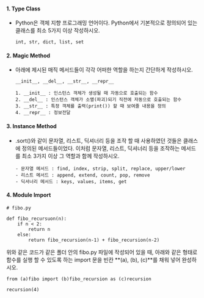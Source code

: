 #### 1. Type Class

- Python은 객체 지향 프로그래밍 언어이다. Python에서 기본적으로 정의되어 있는 클래스를 최소 5가지 이상 작성하시오.

  ```
  int, str, dict, list, set
  ```

  

#### 2. Magic Method

- 아래에 제시된 매직 메서드들이 각각 어떠한 역할을 하는지 간단하게 작성하시오.

  ```
  __init__, __del__, __str__, __repr__
  ```

  ```
  1. __init__ : 인스턴스 객체가 생성될 때 자동으로 호출되는 함수
  2. __del__ : 인스턴스 객체가 소멸(파괴)되기 직전에 자동으로 호출되는 함수
  3. __str__ : 특정 객체를 출력(print()) 할 때 보여줄 내용을 정의
  4. __repr__ : 정보전달
  ```
  
  

#### 3. Instance Method

- .sort()와 같이 문자열, 리스트, 딕셔너리 등을 조작 할 때 사용하였던 것들은 클래스에 정의된 메서드들이었다. 이처럼 문자열, 리스트, 딕셔너리 등을 조작하는 메서드를 최소 3가지 이상 그 역할과 함께 작성하시오.

  ```
  - 문자열 메서드 : find, index, strip, split, replace, upper/lower
  - 리스트 메서드 : append, extend, count, pop, remove
  - 딕셔너리 메서드 : keys, values, items, get
  ```




#### 4. Module Import

```
# fibo.py

def fibo_recursuon(n):
	if n < 2:
		return n
	else:
		return fibo_recursion(n-1) + fibo_recursion(n-2)
```

위와 같은 코드가 같은 폴더 안의 fibo.py 파일에 작성되어 있을 때, 아래와 같은 형태로 함수를 실행 할 수 있도록 하는 import 문을 빈칸 **(a), (b), (c)**를 채워 넣어 완성하시오.

```
from (a)fibo import (b)fibo_recursion as (c)recursion

recursion(4)
```

